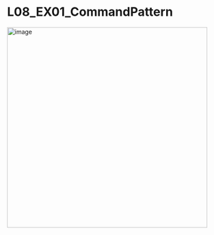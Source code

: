 # L08_EX01_CommandPattern
<img width="468" alt="image" src="https://user-images.githubusercontent.com/21986037/226765128-595fb4e6-291c-4391-8a6c-5455f39e1bfb.png">
